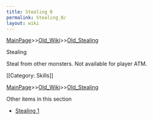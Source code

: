 ```yaml
---
title: Stealing 0
permalink: Stealing_0/
layout: wiki
---
```


[MainPage](/keeperrl_wiki/ "wikilink")>>[Old_Wiki](/keeperrl_wiki/Old_Wiki "wikilink")>>[Old_Stealing](/keeperrl_wiki/Old_Stealing "wikilink")

Stealing

Steal from other monsters. Not available for player ATM.

[[Category: Skills]]

[MainPage](/keeperrl_wiki/ "wikilink")>>[Old_Wiki](/keeperrl_wiki/Old_Wiki "wikilink")>>[Old_Stealing](/keeperrl_wiki/Old_Stealing "wikilink")

Other items in this section
-    [Stealing 1](/keeperrl_wiki/Stealing_1 "wikilink")
